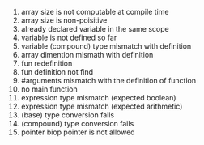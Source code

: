1. array size is not computable at compile time
2. array size is non-poisitive
3. already declared variable in the same scope
4. variable is not defined so far
5. variable (compound) type mismatch with definition
6. array dimention mismath with definition
7. fun redefinition
8. fun definition not find
9. #arguments mismatch with the definition of function
10. no main function
11. expression type mismatch (expected boolean)
12. expression type mismatch (expected arithmetic)
13. (base) type conversion fails
14. (compound) type conversion fails
15. pointer biop pointer is not allowed